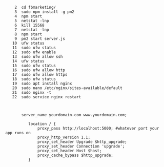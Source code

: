         2  cd fbmarketing/
        3  sudo npm install -g pm2
        4  npm start
        5  netstat -lnp
        6  kill 15568
        7  netstat -lnp
        8  npm start
        9  pm2 start server.js
       10  ufw status
       11  sudo ufw status
       12  sudo ufw enable
       13  sudo ufw allow ssh
       14  ufw status
       15  sudo ufw status
       16  sudo ufw allow http
       17  sudo ufw allow https
       18  sudo ufw status
       19  sudo apt install nginx
       20  sudo nano /etc/nginx/sites-available/default
       21  sudo nginx -t
       22  sudo service nginx restart
       
       
       
           server_name yourdomain.com www.yourdomain.com;

              location / {
                  proxy_pass http://localhost:5000; #whatever port your app runs on
                  proxy_http_version 1.1;
                  proxy_set_header Upgrade $http_upgrade;
                  proxy_set_header Connection 'upgrade';
                  proxy_set_header Host $host;
                  proxy_cache_bypass $http_upgrade;
              }
